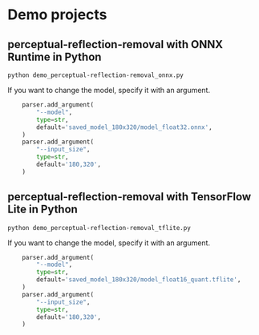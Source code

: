 # Demo projects

## perceptual-reflection-removal with ONNX Runtime in Python
```
python demo_perceptual-reflection-removal_onnx.py
```

If you want to change the model, specify it with an argument.
```python
    parser.add_argument(
        "--model",
        type=str,
        default='saved_model_180x320/model_float32.onnx',
    )
    parser.add_argument(
        "--input_size",
        type=str,
        default='180,320',
    )
```

## perceptual-reflection-removal with TensorFlow Lite in Python
```
python demo_perceptual-reflection-removal_tflite.py
```

If you want to change the model, specify it with an argument.
```python
    parser.add_argument(
        "--model",
        type=str,
        default='saved_model_180x320/model_float16_quant.tflite',
    )
    parser.add_argument(
        "--input_size",
        type=str,
        default='180,320',
    )
```


